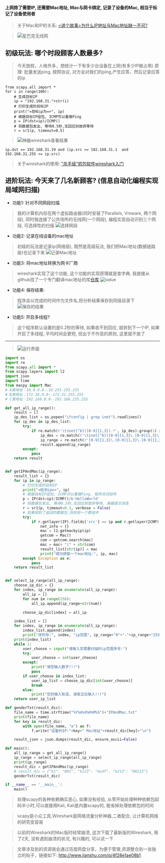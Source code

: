 #### 上网除了需要IP, 还需要Mac地址, Mac与网卡绑定, 记录了设备的Mac, 相当于标记了设备使用者

> 关于Mac和IP的关系: [<讲个故事>为什么IP地址与Mac地址缺一不可?](https://www.jianshu.com/p/0ce15c07b294)

> ![星巴克无线网](https://upload-images.jianshu.io/upload_images/3203841-08d59922b545e41c.png?imageMogr2/auto-orient/strip%7CimageView2/2/w/1240)


## 初级玩法: 哪个时段顾客人数最多?
> 今天放假，人格外多，想统计一下有多少台设备在上网(有多少IP被占用)
> 原理: 批量发送ping, 按照协议, 对方会对我们的ping,产生应答，然后记录应答的ip
```
from scapy.all import *
for i in range(100):
	# 生成目标IP
	ip = "192.168.31."+str(i)
	# 打印生成的目标IP
	print("=目标ip为=>", ip)
	# 根据目标IP组包, ICMP可以看做Ping
	p = IP(dst=ip)/ICMP()
	# 将数据包发出, 等待0.5秒,无回应则放弃等待
	r = sr1(p, timeout=0.5)
```
> ![神器wireshark查看结果](https://upload-images.jianshu.io/upload_images/3203841-cc1b319c282052dc.png?imageMogr2/auto-orient/strip%7CimageView2/2/w/1240)

```
ip.dst == 192.168.31.19 and (ip.src >= 192.168.31.1  and 192.168.31.255 >= ip.src)
```
> 关于wireshark的使用: ["杀手级"抓包软件wireshark入门](https://www.jianshu.com/p/28035d90c3c8)

## 进阶玩法: 今天来了几名新顾客? (信息自动化编程实现局域网扫描)
- 功能1: 针对不同网段扫描
> 我的计算机内存在两个虚拟路由器(同时安装了Parallels, Vmware, 两个网段), 同时我连接了公共场所的无线网(一个网段), 编程实现自动识别三个网段, 可选择性的扫描
> ![选择网段](https://upload-images.jianshu.io/upload_images/3203841-f2aa4fbc4fe93114.png?imageMogr2/auto-orient/strip%7CimageView2/2/w/1240)

- 功能2: 记录在线设备的mac地址 
> 初级的玩法是记录ip(网络层), 既然是高级玩法, 我们把Mac地址(数据链路层)也记录下来
> ![记录Mac地址](https://upload-images.jianshu.io/upload_images/3203841-ebaf977b199d1fa5.png?imageMogr2/auto-orient/strip%7CimageView2/2/w/1240)


- 功能3: 将mac地址转换为网卡厂商
> wireshark实现了这个功能, 这个功能的实现原理就是查字典, 我直接从github找了一个专门翻译mac地址的库[仓库](https://github.com/hustcc/mac.py)
> ![value](https://upload-images.jianshu.io/upload_images/3203841-37d1e21c05461ae8.png?imageMogr2/auto-orient/strip%7CimageView2/2/w/1240)

- 功能4: 保存结果:
> 程序会以完成的时间作为文件名,将分析结果保存到同级目录下
> ![保存的结果](https://upload-images.jianshu.io/upload_images/3203841-7df9a7619250e712.png?imageMogr2/auto-orient/strip%7CimageView2/2/w/1240)
- 功能5: 开启多线程?
> 这个程序默认设置的是0.2秒的等待, 如果收不到回应, 就转到下一个IP, 如果开启了多线程, 平均时间会更短, 但出于不作恶的原则, 这里就不放了
--- 
> ![运行界面](https://upload-images.jianshu.io/upload_images/3203841-9c99a18d4d03aa3e.png?imageMogr2/auto-orient/strip%7CimageView2/2/w/1240)


```python
import os
import re
from scapy.all import *
from scapy.layers import l2
import json
import time
from macpy import Mac
# A类地址：10.0.0.0--10.255.255.255
# B类地址：172.16.0.0--172.31.255.255 
# C类地址：192.168.0.0--192.168.255.255

def get_all_ip_range():
	result = []
	ip_des_list = os.popen("ifconfig | grep inet").readlines()
	for ip_des in ip_des_list:
		try:
			if re.match(r'\tinet[^6]([0-9]{1,3}).*', ip_des).group(1) in ["192", "172", "10"]:
				ip_des = re.match(r'\tinet[^6]([0-9]{1,3}\.[0-9]{1,3}\.[0-9]{1,3}\.[0-9]{1,3}).*', ip_des).group(1)
				ip_range = re.match(r'[0-9]{1,3}\.[0-9]{1,3}\.[0-9]{1,3}\.', ip_des).group()
				result.append(ip_range)
		except:
			pass
	return result


def getIPAndMac(ip_range):
	result_list = {}
	for ip in ip_range:
		# 打印生成的目标IP
		print("=检测ip=>", ip)
		# 根据目标IP组包, ICMP可以看做Ping, 程序员式招呼
		p = IP(dst=ip)/ICMP()/b'HelloWorld'
		# 将数据包发出, 等待0.3秒,无回应则放弃等待, 屏蔽提示消息
		r = sr1(p, timeout=0.3, verbose = False)
		# 如果收到了返回的数据包,则存到一个数组中
		try:
			if r.getlayer(IP).fields['src'] == ip and r.getlayer(ICMP).fields['type'] == 0:
				net_info = {}
				mac = l2.getmacbyip(ip)
				getcom = Mac()
				com = getcom.search(mac)
				mac = mac+ "|" + str(com)
				result_list[str(ip)] = mac
				print("成功获取一个mac地址:", ip, mac)
		except Exception as e:
			pass
	return result_list


def select_ip_range(all_ip_range):
	choose_ip_dic = {}
	for index, ip_range in enumerate(all_ip_range):
		all_ip = []
		for num in range(256):
			all_ip.append(ip_range+str(num))

		choose_ip_dic[index] = all_ip

	index_list = []
	for index, ip_range in enumerate(all_ip_range):
		index_list.append(index)
		print("序列号:", index, "ip范围", ip_range+"0"+"-"+ip_range+"255")
	print(index_list)
	while 1:
		user_choose = input("请输入您需要扫描的ip范围序号:")
		try:
			user_choose = int(user_choose)
		except:
			print("请您输入数字!!!")
			pass
		if user_choose in index_list:
			user_ip_list = choose_ip_dic[int(user_choose)]
			break
		else:
			print("您的输入有误, 请查正后输入!!!")
	return user_ip_list

def genderTxt(result_dic):
	file_name = time.strftime("%Y%m%d%H%M%S")+"IPAndMac.txt"
	print(file_name)
	for key in result_dic:
		with open(file_name, "a") as f:
			f.write("设备的IP:"+key+" Mac地址"+result_dic[key]+"\n")

	result_json = json.dumps(result_dic, ensure_ascii=False)

def main():
	all_ip_range = get_all_ip_range()
	ip_range = select_ip_range(all_ip_range)
	print(ip_range)
	result_dic = getIPAndMac(ip_range)
	# result_dic = {"k1": "001", "k123": "msdf", "k213": "00213"}
	genderTxt(result_dic)

if __name__ == '__main__':
	main()
```
> 处理scapy的各种依赖确实恶心, 如果没有经验, 从零开始处理种种依赖包起码半小时,可以直接用Kali, Kali是内置scapy的, 能省掉处理依赖包的时间


> scapy是小众工具,Wireshark是网络流量分析神器,二者配合, 让计算机网络的研究变容易

> 以前的Wireshark的Mac版时经常崩溃, 这次下载了最新版的Wireshark, 用了2天, 没有遇到崩溃的状况, 有兴趣的, 可以试一下

>文章涉及到的资源我会通过百度网盘分享，为便于管理,资源整合到一张独立的帖子，链接如下:
http://www.jianshu.com/p/4f28e1ae08b1





